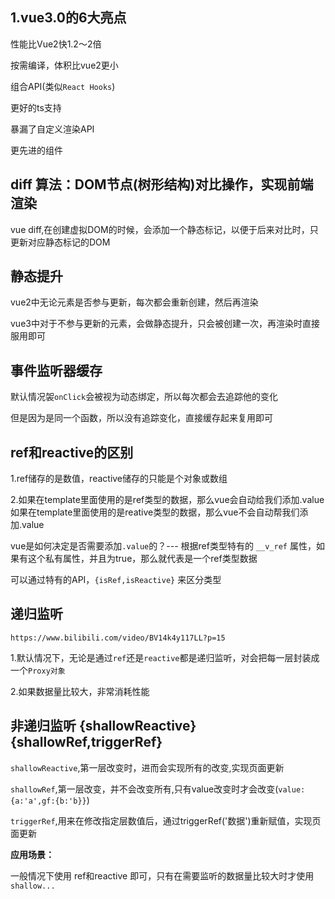 
## 1.vue3.0的6大亮点

性能比Vue2快1.2～2倍

按需编译，体积比vue2更小

组合API(类似`React Hooks`)

更好的ts支持

暴漏了自定义渲染API

更先进的组件

## diff 算法：DOM节点(树形结构)对比操作，实现前端渲染

vue diff,在创建虚拟DOM的时候，会添加一个静态标记，以便于后来对比时，只更新对应静态标记的DOM

## 静态提升

vue2中无论元素是否参与更新，每次都会重新创建，然后再渲染

vue3中对于不参与更新的元素，会做静态提升，只会被创建一次，再渲染时直接服用即可

## 事件监听器缓存

默认情况袈`onClick`会被视为动态绑定，所以每次都会去追踪他的变化

但是因为是同一个函数，所以没有追踪变化，直接缓存起来复用即可

## ref和reactive的区别

1.ref储存的是数值，reactive储存的只能是个对象或数组

2.如果在template里面使用的是ref类型的数据，那么vue会自动给我们添加.value
如果在template里面使用的是reative类型的数据，那么vue不会自动帮我们添加.value

vue是如何决定是否需要添加`.value`的？--- 根据ref类型特有的 `__v_ref` 属性，如果有这个私有属性，并且为true，那么就代表是一个ref类型数据

可以通过特有的API，`{isRef,isReactive}` 来区分类型

## 递归监听

`https://www.bilibili.com/video/BV14k4y117LL?p=15`

1.默认情况下，无论是通过`ref`还是`reactive`都是递归监听，对会把每一层封装成一个`Proxy对象`

2.如果数据量比较大，非常消耗性能

## 非递归监听 {shallowReactive}{shallowRef,triggerRef}

`shallowReactive`,第一层改变时，进而会实现所有的改变,实现页面更新

`shallowRef`,第一层改变，并不会改变所有,只有value改变时才会改变(`value:{a:'a',gf:{b:'b}}`)

`triggerRef`,用来在修改指定层数值后，通过triggerRef('数据')重新赋值，实现页面更新

**应用场景：**

一般情况下使用 ref和reactive 即可，只有在需要监听的数据量比较大时才使用 `shallow...`